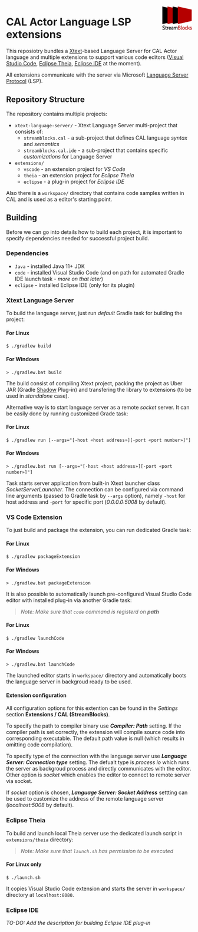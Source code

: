
<img src="https://github.com/streamblocks/streamblocks-vscode/blob/xtext-language-server/doc/streamblocks-logo.png" align="right"
     alt="StreamBlocks Logo" width="80">
# CAL Actor Language LSP extensions

This reposiotry bundles a [Xtext][1]-based Language Server for CAL Actor language and multiple extensions to support various code editors ([Visual Studio Code][2], [Eclipse Theia][3], [Eclipse IDE][4] at the moment).

All extensions communicate with the server via Microsoft [Language Server Protocol][5] (LSP).

## Repository Structure

The repository contains multiple projects:
- `xtext-language-server/` - Xtext Language Server multi-project that consists of:
    - `streamblocks.cal` - a sub-project that defines CAL language *syntax* and *semantics*
    - `streamblocks.cal.ide` - a sub-project that contains specific *customizations* for Language Server
- `extensions/`
    - `vscode` - an extension project for *VS Code*
    - `theia` - an extension project for *Eclipse Theia*
    - `eclipse` - a plug-in project for *Eclipse IDE*

Also there is a `workspace/` directory that contains code samples written in CAL and is used as a editor's starting point.

## Building

Before we can go into details how to build each project, it is important to specify dependencies needed for successful project build.

### Dependencies
- `Java` - installed Java 11+ JDK
- `code` - installed Visual Studio Code (and on path for automated Gradle IDE launch task - *more on that later*)
- `eclipse` - installed Eclipse IDE (only for its plugin)

### Xtext Language Server

To build the language server, just run *default* Gradle task for building the project:

#### For Linux

```
$ ./gradlew build
```

#### For Windows

```
> ./gradlew.bat build
```

The build consist of compiling Xtext project, packing the project as Uber JAR (Gradle [Shadow][6] Plug-in) and transfering the library to extensions (to be used in *standalone* case).

Alternative way is to start language server as a remote *socket* server. It can be easily done by running customized Grade task:

#### For Linux

```
$ ./gradlew run [--args="[-host «host address»][-port «port number»]"]
```

#### For Windows

```
> ./gradlew.bat run [--args="[-host «host address»][-port «port number»]"]
```

Task starts server application from built-in Xtext launcher class *SocketServerLauncher*. The connection can be configured via command line arguments (passed to Gradle task by `--args` option), namely `-host` for host address and `-port` for specific port (*0.0.0.0:5008* by default).

### VS Code Extension

To just build and package the extension, you can run dedicated Gradle task:

#### For Linux

```
$ ./gradlew packageExtension
```

#### For Windows

```
> ./gradlew.bat packageExtension
```

It is also possible to automatically launch pre-configured Visual Studio Code editor with installed plug-in via another Gradle task:

> *Note: Make sure that `code` command is registerd on **path***

#### For Linux

```
$ ./gradlew launchCode
```

#### For Windows

```
> ./gradlew.bat launchCode
```
 
The launched editor starts in `workspace/` directory and automatically boots the language server in backgroud ready to be used. 

#### Extension configuration

All configuration options for this extention can be found in the *Settings* section **Extensions / CAL (StreamBlocks)**.

To specify the path to compiler binary use ***Compiler: Path*** setting. If the compiler path is set correctly, the extension will compile source code into corresponding executable. The default path value is null (which results in omitting code compilation).

To specify type of the connection with the language server use ***Language Server: Connection type*** setting. The defualt type is *process io* which runs the server as backgroud process and directly communicates with the editor. Other option is *socket* which enables the editor to connect to remote server via socket.

If *socket* option is chosen, ***Language Server: Socket Address*** settting can be used to customize the address of the remote language server (*localhost:5008* by default).

### Eclipse Theia

To build and launch local Theia server use the dedicated launch script in `extensions/theia` directory:

> *Note: Make sure that `launch.sh` has permission to be executed*

#### For Linux only

```
$ ./launch.sh
```

It copies Visual Studio Code extension and starts the server in `workspace/` directory at `localhost:8080`.

### Eclipse IDE

*TO-DO: Add the description for building Eclipse IDE plug-in*


[1]: https://www.eclipse.org/Xtext/index.html
[2]: https://code.visualstudio.com/
[3]: https://theia-ide.org/
[4]: https://www.eclipse.org/eclipseide/
[5]: https://microsoft.github.io/language-server-protocol/
[6]: https://imperceptiblethoughts.com/shadow/
